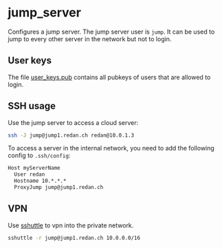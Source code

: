 # jump_server

Configures a jump server. The jump server user is `jump`. It can be used to jump to every other server
in the network but not to login.

## User keys

The file [user_keys.pub](files/user_keys.pub) contains all pubkeys of users that are allowed to login.

## SSH usage

Use the jump server to access a cloud server:

```bash
ssh -J jump@jump1.redan.ch redan@10.0.1.3
```

To access a server in the internal network, you need to add the following config to `.ssh/config`:

```txt
Host myServerName
  User redan
  Hostname 10.*.*.*
  ProxyJump jump@jump1.redan.ch
```

## VPN
Use [sshuttle](https://sshuttle.readthedocs.io/en/stable/overview.html) to vpn into the private network.

```bash
sshuttle -r jump@jump1.redan.ch 10.0.0.0/16
```